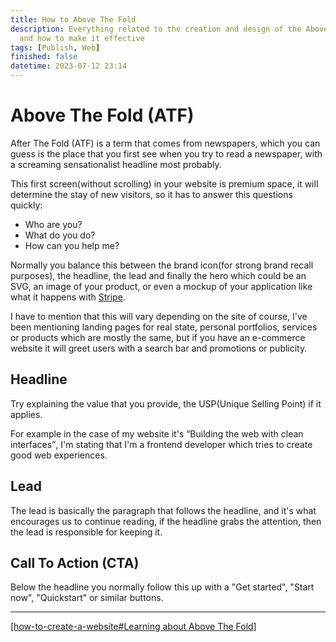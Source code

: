 ```yaml
---
title: How to Above The Fold
description: Everything related to the creation and design of the Above The Fold
  and how to make it effective
tags: [Publish, Web]
finished: false
datetime: 2023-07-12 23:14
---
```


# Above The Fold (ATF)

After The Fold (ATF) is a term that comes from newspapers, which you can guess
is the place that you first see when you try to read a newspaper, with a screaming
sensationalist headline most probably.

This first screen(without scrolling) in your website is premium space, it will
determine the stay of new visitors, so it has to answer this questions quickly:

- Who are you?
- What do you do?
- How can you help me?

Normally you balance this between the brand icon(for strong brand recall purposes),
the headline, the lead and finally the hero which could be an SVG, an image of
your product, or even a mockup of your application like what it happens with
[Stripe](https://stripe.com/).

I have to mention that this will vary depending on the site of course, I've been
mentioning landing pages for real state, personal portfolios, services or
products which are mostly the same, but if you have an e-commerce website it will
greet users with a search bar and promotions or publicity.

## Headline

Try explaining the value that you provide, the USP(Unique Selling Point) if it
applies.

For example in the case of my website it's <q>Building the web with clean interfaces</q>,
I'm stating that I'm a frontend developer which tries to create good web experiences.

## Lead

The lead is basically the paragraph that follows the headline, and it's what
encourages us to continue reading, if the headline grabs the attention, then
the lead is responsible for keeping it.

## Call To Action (CTA)

Below the headline you normally follow this up with a
"Get started", "Start now", "Quickstart" or similar buttons.

---

[[how-to-create-a-website#Learning about Above The Fold]](./how-to-create-a-website#learning-about-above-the-fold)
